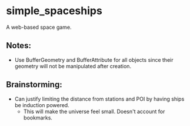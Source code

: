 # simple_spaceships
A web-based space game.

## Notes:
* Use BufferGeometry and BufferAttribute for all objects since their geometry will not be manipulated after creation.

## Brainstorming:
* Can justify limiting the distance from stations and POI by having ships be induction powered.
	* This will make the universe feel small.  Doesn't account for bookmarks.
